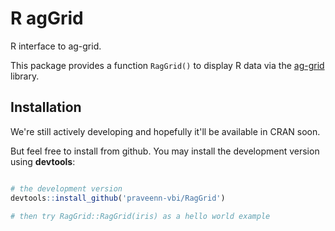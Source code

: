 # R agGrid
R interface to ag-grid.

This package provides a function `RagGrid()` to display R data via the [ag-grid](https://www.ag-grid.com/) library.

## Installation

We're still actively developing and hopefully it'll be available in CRAN soon. 

But feel free to install from github.
You may install the development version using **devtools**:

```r

# the development version
devtools::install_github('praveenn-vbi/RagGrid')

# then try RagGrid::RagGrid(iris) as a hello world example
```

